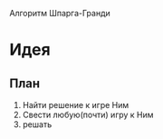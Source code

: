 Алгоритм Шпарга-Гранди



# Идея

## План

1) Найти решение к игре Ним
2) Свести любую(почти) игру к Ним
3) решать




